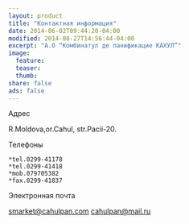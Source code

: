 ```yaml
---
layout: product
title: "Контактная информация"
date: 2014-06-02T09:44:20-04:00
modified: 2014-08-27T14:56:44-04:00
excerpt: "А.О “Комбинатул де панификацие КАХУЛ”"
image:
  feature:
  teaser:
  thumb:
share: false
ads: false
---
```


Адрес

 R.Moldova,or.Cahul, str.Pacii-20.

Телефоны

    *tel.0299-41178
    *tel.0299-41418
    *mob.079705382
    *fax.0299-41837

Электронная почта

<a href="mailto:smarket@cahulpan.com">smarket@cahulpan.com</a>
<a href="cahulpan@mail.ru">cahulpan@mail.ru</a>
